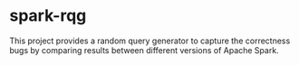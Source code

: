 # spark-rqg
This project provides a random query generator to capture the correctness bugs by comparing results between different versions of Apache Spark.
